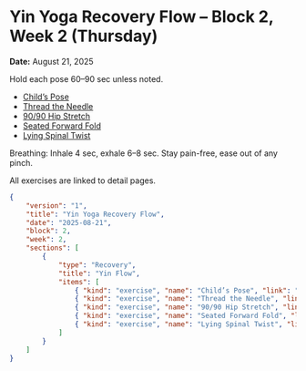 # Yin Yoga Recovery Flow – Block 2, Week 2 (Thursday)
**Date:** August 21, 2025

Hold each pose 60–90 sec unless noted.

- [Child’s Pose](../exercises/childs_pose.json)
- [Thread the Needle](../exercises/thread_the_needle.json)
- [90/90 Hip Stretch](../exercises/90_90_hip_stretch.json)
- [Seated Forward Fold](../exercises/seated_forward_fold.json)
- [Lying Spinal Twist](../exercises/lying_spinal_twist.json)

Breathing: Inhale 4 sec, exhale 6–8 sec. Stay pain-free, ease out of any pinch.

All exercises are linked to detail pages.

```json session-structure
{
	"version": "1",
	"title": "Yin Yoga Recovery Flow",
	"date": "2025-08-21",
	"block": 2,
	"week": 2,
	"sections": [
		{
			"type": "Recovery",
			"title": "Yin Flow",
			"items": [
				{ "kind": "exercise", "name": "Child’s Pose", "link": "../exercises/childs_pose.md", "prescription": { "holdSeconds": 60 } },
				{ "kind": "exercise", "name": "Thread the Needle", "link": "../exercises/thread_the_needle.md", "prescription": { "holdSeconds": 60 } },
				{ "kind": "exercise", "name": "90/90 Hip Stretch", "link": "../exercises/90_90_hip_stretch.md", "prescription": { "holdSeconds": 60 } },
				{ "kind": "exercise", "name": "Seated Forward Fold", "link": "../exercises/seated_forward_fold.md", "prescription": { "holdSeconds": 60 } },
				{ "kind": "exercise", "name": "Lying Spinal Twist", "link": "../exercises/lying_spinal_twist.md", "prescription": { "holdSeconds": 60 } }
			]
		}
	]
}
```
